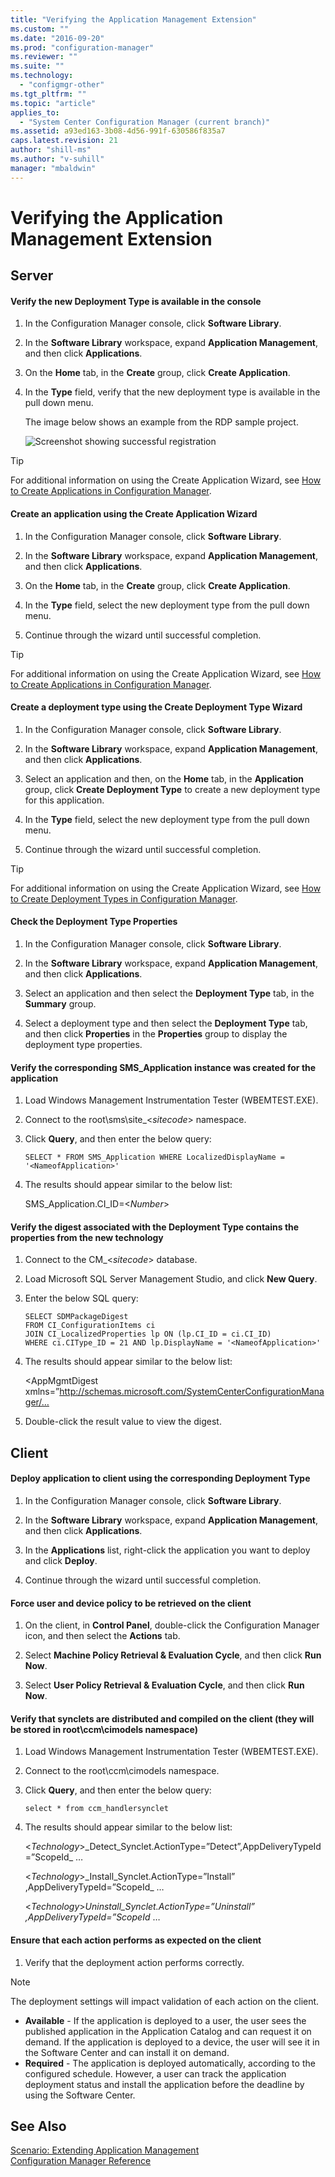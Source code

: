 ```yaml
---
title: "Verifying the Application Management Extension"
ms.custom: ""
ms.date: "2016-09-20"
ms.prod: "configuration-manager"
ms.reviewer: ""
ms.suite: ""
ms.technology: 
  - "configmgr-other"
ms.tgt_pltfrm: ""
ms.topic: "article"
applies_to: 
  - "System Center Configuration Manager (current branch)"
ms.assetid: a93ed163-3b08-4d56-991f-630586f835a7
caps.latest.revision: 21
author: "shill-ms"
ms.author: "v-suhill"
manager: "mbaldwin"
---
```

# Verifying the Application Management Extension
## Server  
  
#### Verify the new Deployment Type is available in the console  
  
1.  In the Configuration Manager console, click **Software Library**.  
  
2.  In the **Software Library** workspace, expand **Application Management**, and then click **Applications**.  
  
3.  On the **Home** tab, in the **Create** group, click **Create Application**.  
  
4.  In the **Type** field, verify that the new deployment type is available in the pull down menu.  
  
     The image below shows an example from the RDP sample project.  
  
     ![Screenshot showing successful registration](../../develop/apps/media/appmanregistrationscreenshot.gif "AppManRegistrationScreenshot")  
  
> [!TIP]
>  For additional information on using the Create Application Wizard, see [How to Create Applications in Configuration Manager](http://go.microsoft.com/fwlink/?LinkId=215691).  
  
#### Create an application using the Create Application Wizard  
  
1.  In the Configuration Manager console, click **Software Library**.  
  
2.  In the **Software Library** workspace, expand **Application Management**, and then click **Applications**.  
  
3.  On the **Home** tab, in the **Create** group, click **Create Application**.  
  
4.  In the **Type** field, select the new deployment type from the pull down menu.  
  
5.  Continue through the wizard until successful completion.  
  
> [!TIP]
>  For additional information on using the Create Application Wizard, see [How to Create Applications in Configuration Manager](http://go.microsoft.com/fwlink/?LinkId=215691).  
  
#### Create a deployment type using the Create Deployment Type Wizard  
  
1.  In the Configuration Manager console, click **Software Library**.  
  
2.  In the **Software Library** workspace, expand **Application Management**, and then click **Applications**.  
  
3.  Select an application and then, on the **Home** tab, in the **Application** group, click **Create Deployment Type** to create a new deployment type for this application.  
  
4.  In the **Type** field, select the new deployment type from the pull down menu.  
  
5.  Continue through the wizard until successful completion.  
  
> [!TIP]
>  For additional information on using the Create Application Wizard, see [How to Create Deployment Types in Configuration Manager](http://go.microsoft.com/fwlink/?LinkID=215692).  
  
#### Check the Deployment Type Properties  
  
1.  In the Configuration Manager console, click **Software Library**.  
  
2.  In the **Software Library** workspace, expand **Application Management**, and then click **Applications**.  
  
3.  Select an application and then select the **Deployment Type** tab, in the **Summary** group.  
  
4.  Select a deployment type and then select the **Deployment Type** tab, and then click **Properties** in the **Properties** group to display the deployment type properties.  
  
#### Verify the corresponding SMS_Application instance was created for the application  
  
1.  Load Windows Management Instrumentation Tester (WBEMTEST.EXE).  
  
2.  Connect to the root\sms\site_\<*sitecode*> namespace.  
  
3.  Click **Query**, and then enter the below query:  
  
    ```  
    SELECT * FROM SMS_Application WHERE LocalizedDisplayName = '<NameofApplication>'  
    ```  
  
4.  The results should appear similar to the below list:  
  
     SMS_Application.CI_ID=\<*Number*>  
  
#### Verify the digest associated with the Deployment Type contains the properties from the new technology  
  
1.  Connect to the CM_\<*sitecode*> database.  
  
2.  Load Microsoft SQL Server Management Studio, and click **New Query**.  
  
3.  Enter the below SQL query:  
  
    ```  
    SELECT SDMPackageDigest   
    FROM CI_ConfigurationItems ci  
    JOIN CI_LocalizedProperties lp ON (lp.CI_ID = ci.CI_ID)   
    WHERE ci.CIType_ID = 21 AND lp.DisplayName = '<NameofApplication>'  
    ```  
  
4.  The results should appear similar to the below list:  
  
     <AppMgmtDigest xmlns=”http://schemas.microsoft.com/SystemCenterConfigurationManager/…  
  
5.  Double-click the result value to view the digest.  
  
## Client  
  
#### Deploy application to client using the corresponding Deployment Type  
  
1.  In the Configuration Manager console, click **Software Library**.  
  
2.  In the **Software Library** workspace, expand **Application Management**, and then click **Applications**.  
  
3.  In the **Applications** list, right-click the application you want to deploy and click **Deploy**.  
  
4.  Continue through the wizard until successful completion.  
  
#### Force user and device policy to be retrieved on the client  
  
1.  On the client, in **Control Panel**, double-click the Configuration Manager icon, and then select the **Actions** tab.  
  
2.  Select **Machine Policy Retrieval & Evaluation Cycle**, and then click **Run Now**.  
  
3.  Select **User Policy Retrieval & Evaluation Cycle**, and then click **Run Now**.  
  
#### Verify that synclets are distributed and compiled on the client (they will be stored in root\ccm\cimodels namespace)  
  
1.  Load Windows Management Instrumentation Tester (WBEMTEST.EXE).  
  
2.  Connect to the root\ccm\cimodels namespace.  
  
3.  Click **Query**, and then enter the below query:  
  
    ```  
    select * from ccm_handlersynclet  
    ```  
  
4.  The results should appear similar to the below list:  
  
     \<*Technology*>_Detect_Synclet.ActionType=”Detect”,AppDeliveryTypeId=”ScopeId\_ …  
  
     \<*Technology*>_Install_Synclet.ActionType=”Install” ,AppDeliveryTypeId=”ScopeId\_ …  
  
     \<*Technology*>_Uninstall_Synclet.ActionType=”Uninstall” ,AppDeliveryTypeId=”ScopeId_ …  
  
#### Ensure that each action performs as expected on the client  
  
1.  Verify that the deployment action performs correctly.  
  
> [!NOTE]
>  The deployment settings will impact validation of each action on the client.  
>   
>  -   **Available** - If the application is deployed to a user, the user sees the published application in the Application Catalog and can request it on demand. If the application is deployed to a device, the user will see it in the Software Center and can install it on demand.  
> -   **Required** - The application is deployed automatically, according to the configured schedule. However, a user can track the application deployment status and install the application before the deadline by using the Software Center.  
  
## See Also  
 [Scenario: Extending Application Management](../../develop/apps/scenario--extending-application-management.md)   
 [Configuration Manager Reference](../../develop/reference/configuration-manager-reference.md)